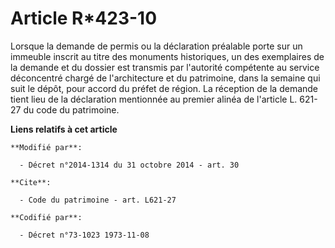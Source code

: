 # Article R*423-10

Lorsque la demande de permis ou la déclaration préalable porte sur un immeuble inscrit au titre des monuments historiques, un
des exemplaires de la demande et du dossier est transmis par l'autorité compétente au service déconcentré chargé de
l'architecture et du patrimoine, dans la semaine qui suit le dépôt, pour accord du préfet de région. La réception de la
demande tient lieu de la déclaration mentionnée au premier alinéa de l'article L. 621-27 du code du patrimoine.

**Liens relatifs à cet article**

	**Modifié par**:

	  - Décret n°2014-1314 du 31 octobre 2014 - art. 30

	**Cite**:

	  - Code du patrimoine - art. L621-27

	**Codifié par**:

	  - Décret n°73-1023 1973-11-08
